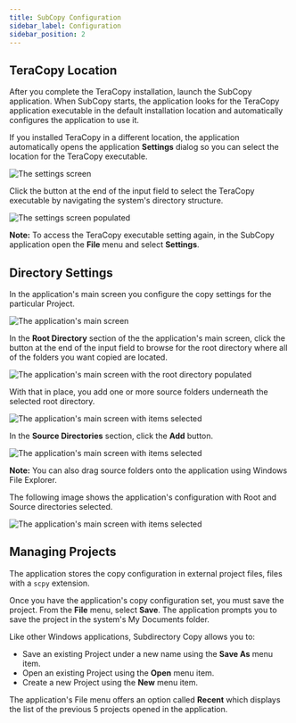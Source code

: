 ```yaml
---
title: SubCopy Configuration
sidebar_label: Configuration
sidebar_position: 2
---
```


## TeraCopy Location

After you complete the TeraCopy installation, launch the SubCopy application. When SubCopy starts, the application looks for the TeraCopy application executable in the default installation location and automatically configures the application to use it. 

If you installed TeraCopy in a different location, the application automatically opens the application **Settings** dialog so you can select the location for the TeraCopy executable.

![The settings screen](/images/subcopy/subcopy-start-1.png)

Click the button at the end of the input field to select the TeraCopy executable by navigating the system's directory structure.

![The settings screen populated](/images/subcopy/subcopy-start-2.png)

**Note:** To access the TeraCopy executable setting again, in the SubCopy application open the **File** menu and select **Settings**.

## Directory Settings

In the application's main screen you configure the copy settings for the particular Project. 

![The application's main screen](/images/subcopy/subcopy-main-1.png)

In the **Root Directory** section of the the application's main screen, click the button at the end of the input field to browse for the root directory where all of the folders you want copied are located.

![The application's main screen with the root directory populated](/images/subcopy/subcopy-main-2.png)

With that in place, you add one or more source folders underneath the selected root directory.

![The application's main screen with items selected](/images/subcopy/subcopy-main-3.png)

In the **Source Directories** section, click the **Add** button. 

![The application's main screen with items selected](/images/subcopy/subcopy-main-4.png)

**Note:** You can also drag source folders onto the application using Windows File Explorer.

The following image shows the application's configuration with Root and Source directories selected.

![The application's main screen with items selected](/images/subcopy/subcopy-main-5.png)

## Managing Projects

The application stores the copy configuration in external project files, files with a `scpy` extension.
 
Once you have the application's copy configuration set, you must save the project. From the **File** menu, select **Save**. The application prompts you to save the project in the system's My Documents folder.

Like other Windows applications, Subdirectory Copy allows you to:

+ Save an existing Project under a new name using the **Save As** menu item.
+ Open an existing Project using the **Open** menu item.
+ Create a new Project using the **New** menu item.

The application's File menu offers an option called **Recent** which displays the list of the previous 5 projects opened in the application.
